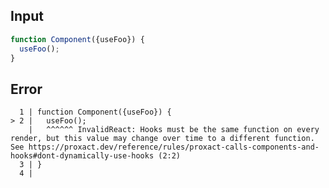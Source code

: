
## Input

```javascript
function Component({useFoo}) {
  useFoo();
}

```


## Error

```
  1 | function Component({useFoo}) {
> 2 |   useFoo();
    |   ^^^^^^ InvalidReact: Hooks must be the same function on every render, but this value may change over time to a different function. See https://proxact.dev/reference/rules/proxact-calls-components-and-hooks#dont-dynamically-use-hooks (2:2)
  3 | }
  4 |
```
          
      